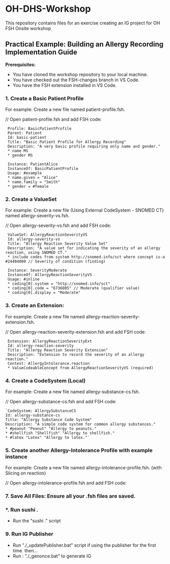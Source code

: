# OH-DHS-Workshop
This repository contains files for an exercise creating an IG project for OH FSH Onsite workshop

## Practical Example: Building an Allergy Recording Implementation Guide

**Prerequisites:**

* You have cloned the workshop repository to your local machine.
* You have checked out the FSH-changes branch in VS Code.
* You have the FSH extension installed in VS Code.

### 1. Create a Basic Patient Profile
For example: Create a new file named patient-profile.fsh.

// Open patient-profile.fsh and add FSH code: 

     Profile: BasicPatientProfile
     Parent: Patient
     Id: basic-patient
     Title: "Basic Patient Profile for Allergy Recording"
     Description: "A very basic profile requiring only name and gender."
     * name MS
     * gender MS

     Instance: PatientAlice
     InstanceOf: BasicPatientProfile
     Usage: #example
     * name.given = "Alice"
     * name.family = "Smith"
     * gender = #female


### 2. Create a ValueSet 
For example: Create a new file (Using External CodeSystem - SNOMED CT) named allergy-severity-vs.fsh.

// Open allergy-severity-vs.fsh and add FSH code: 

     ValueSet: AllergyReactionSeverityVS
     Id: allergy-severity-vs
     Title: "Allergy Reaction Severity Value Set"
     Description: "A value set for indicating the severity of an allergy reaction, using SNOMED CT."
     * include codes from system http://snomed.info/sct where concept is-a #24484000 // Severity of condition (finding)
          
     Instance: SeverityModerate
     InstanceOf: AllergyReactionSeverityVS
     Usage: #inline
     * coding[0].system = "http://snomed.info/sct"
     * coding[0].code = "6736005" // Moderate (qualifier value)
     * coding[0].display = "Moderate"



### 3. Create an Extension:
For example: Create a new file named allergy-reaction-severity-extension.fsh.

// Open allergy-reaction-severity-extension.fsh and add FSH code: 

     Extension: AllergyReactionSeverityExt
     Id: allergy-reaction-severity
     Title: "Allergy Reaction Severity Extension"
     Description: "Extension to record the severity of an allergy reaction."
     Context: AllergyIntolerance.reaction
     * ValueCodeableConcept from AllergyReactionSeverityVS (required)


### 4. Create a CodeSystem (Local)
For example: Create a new file named allergy-substance-cs.fsh.

// Open allergy-substance-cs.fsh and add FSH code:

    `CodeSystem: AllergySubstanceCS
    Id: allergy-substance-cs
    Title: "Allergy Substance Code System"
    Description: "A simple code system for common allergy substances."
    * #peanut "Peanut" "Allergy to peanuts."
    * #shellfish "Shellfish" "Allergy to shellfish."
    * #latex "Latex" "Allergy to latex."`


### 5. Create another Allergy-Intolerance Profile with example instance
For example: Create a new file named allergy-intolerance-profile.fsh. (with Slicing on reaction)

// Open allergy-intolerance-profile.fsh and add FSH code: 


### 7. Save All Files: Ensure all your .fsh files are saved.

### *. Run sushi .
* Run the "sushi ." script


### 9. Run IG Publisher
* Run "./_updatePublisher.bat" script if using the publisher for the first time.
  then...
* Run : "./_genonce.bat" to generate IG





